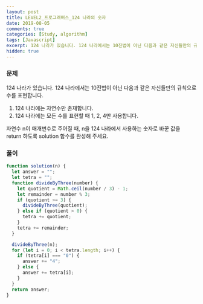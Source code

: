 ```yaml
---
layout: post
title: LEVEL2_프로그래머스_124 나라의 숫자
date: 2019-08-05
comments: true
categories: [Study, algorithm]
tags: [Javascript]
excerpt: 124 나라가 있습니다. 124 나라에서는 10진법이 아닌 다음과 같은 자신들만의 규칙으로 수를 표현합니다.
hidden: true
---
```


### 문제

124 나라가 있습니다. 124 나라에서는 10진법이 아닌 다음과 같은 자신들만의 규칙으로 수를 표현합니다.

1. 124 나라에는 자연수만 존재합니다.
2. 124 나라에는 모든 수를 표현할 때 1, 2, 4만 사용합니다.

자연수 n이 매개변수로 주어질 때, n을 124 나라에서 사용하는 숫자로 바꾼 값을 return 하도록 solution 함수를 완성해 주세요.

### 풀이

```javascript
function solution(n) {
  let answer = "";
  let tetra = "";
  function divideByThree(number) {
    let quotient = Math.ceil(number / 3) - 1;
    let remainder = number % 3;
    if (quotient >= 3) {
      divideByThree(quotient);
    } else if (quotient > 0) {
      tetra += quotient;
    }
    tetra += remainder;
  }

  divideByThree(n);
  for (let i = 0; i < tetra.length; i++) {
    if (tetra[i] === "0") {
      answer += "4";
    } else {
      answer += tetra[i];
    }
  }
  return answer;
}
```
